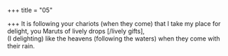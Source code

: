 +++
title = "05"

+++
It is following your chariots (when they come) that I take my place for  delight, you Maruts of lively drops [/lively gifts],  
(I delighting) like the heavens (following the waters) when they come  with their rain.  